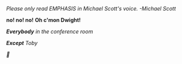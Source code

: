 *Please only read EMPHASIS in Michael Scott's voice.*
_-Michael Scott_

**no! no! no!**
__Oh c'mon Dwight!__



_**Everybody** in the conference room <P>**Except** Toby</P> <P>🤮</P>_
